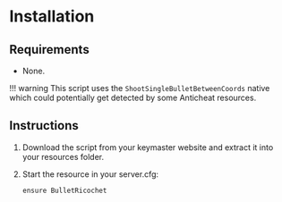 
# Installation

## Requirements

* None.

!!! warning
    This script uses the `ShootSingleBulletBetweenCoords` native which could potentially get detected by some Anticheat resources.

## Instructions

1. Download the script from your keymaster website and extract it into your resources folder.
2. Start the resource in your server.cfg:

    ```
    ensure BulletRicochet
    ```
